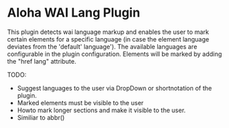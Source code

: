 # Aloha WAI Lang Plugin

This plugin detects wai language markup and enables the user to mark certain elements for a specific language (in case the element language deviates from the 'default' language'). The available languages are configurable in the plugin configuration.
Elements will be marked by adding the "href lang" attribute.

TODO:
* Suggest languages to the user via DropDown or shortnotation of the plugin.
* Marked elements must be visible to the user
* Howto mark longer sections and make it visible to the user.
* Similiar to abbr()